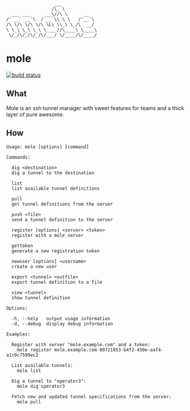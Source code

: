                      ___             
                     /\_ \            
      ___ ___     ___\//\ \      __   
    /' __` __`\  / __`\\ \ \   /'__`\ 
    /\ \/\ \/\ \/\ \L\ \\_\ \_/\  __/ 
    \ \_\ \_\ \_\ \____//\____\ \____\
     \/_/\/_/\/_/\/___/ \/____/\/____/

mole
====

[![build status](https://secure.travis-ci.org/calmh/mole.png)](http://travis-ci.org/calmh/mole)

What
----

Mole is an ssh tunnel manager with sweet features for teams and a thick layer of pure awesome.

How
---

    Usage: mole [options] [command]
    
    Commands:

      dig <destination>
      dig a tunnel to the destination
      
      list 
      list available tunnel definitions
      
      pull 
      get tunnel definitions from the server
      
      push <file>
      send a tunnel definition to the server
      
      register [options] <server> <token>
      register with a mole server
      
      gettoken 
      generate a new registration token
      
      newuser [options] <username>
      create a new user
      
      export <tunnel> <outfile>
      export tunnel definition to a file
      
      view <tunnel>
      show tunnel definition
    
    Options:
    
      -h, --help   output usage information
      -d, --debug  display debug information
    
    Examples:
    
      Register with server "mole.example.com" and a token:
        mole register mole.example.com 80721953-b4f2-450e-aaf4-a1c0c7599ec2
    
      List available tunnels:
        mole list
    
      Dig a tunnel to "operator3":
        mole dig operator3
    
      Fetch new and updated tunnel specifications from the server:
        mole pull

